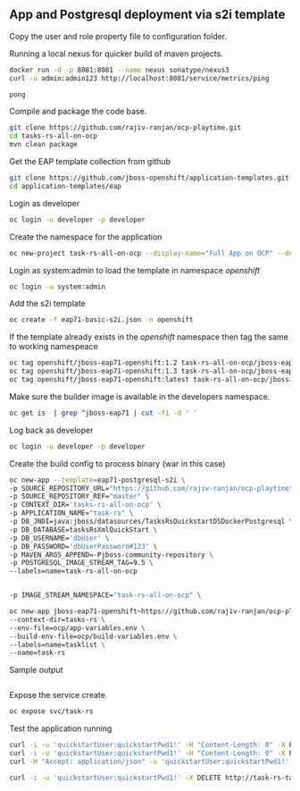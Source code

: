 ## App and Postgresql deployment via s2i template

Copy the user and role property file to configuration folder.


Running a local nexus for quicker build of maven projects.

```sh
docker run -d -p 8081:8081 --name nexus sonatype/nexus3
curl -u admin:admin123 http://localhost:8081/service/metrics/ping
```

```sh
pong
```

Compile and package the code base.

```sh
git clone https://github.com/rajiv-ranjan/ocp-playtime.git
cd tasks-rs-all-on-ocp
mvn clean package 
```

Get the EAP template collection from github 

```sh
git clone https://github.com/jboss-openshift/application-templates.git
cd application-templates/eap
```
Login as developer

```sh
oc login -u developer -p developer
```

Create the namespace for the application

```sh
oc new-project task-rs-all-on-ocp --display-name="Full App on OCP" --description="s2i Deployment - Task list management where both app and postgresql are on ocp"
```

Login as system:admin to load the template in namespace *openshift* 

```sh 
oc login -u system:admin
```
Add the s2i template

```sh
oc create -f eap71-basic-s2i.json -n openshift
```

If the template already exists in the *openshift* namespace then tag the same to working namespeace

```sh
oc tag openshift/jboss-eap71-openshift:1.2 task-rs-all-on-ocp/jboss-eap71-openshift:1.2
oc tag openshift/jboss-eap71-openshift:1.3 task-rs-all-on-ocp/jboss-eap71-openshift:1.3
oc tag openshift/jboss-eap71-openshift:latest task-rs-all-on-ocp/jboss-eap71-openshift:latest
```
Make sure the builder image is available in the developers namespace.

```sh
oc get is  | grep ^jboss-eap71 | cut -f1 -d ' '
```
Log back as developer

```sh
oc login -u developer -p developer
```
Create the build config to process binary (war in this case)

```sh
oc new-app --template=eap71-postgresql-s2i \
-p SOURCE_REPOSITORY_URL="https://github.com/rajiv-ranjan/ocp-playtime" \
-p SOURCE_REPOSITORY_REF="master" \
-p CONTEXT_DIR='tasks-rs-all-on-ocp' \
-p APPLICATION_NAME="task-rs" \
-p DB_JNDI=java:jboss/datasources/TasksRsQuickstartDSDockerPostgresql \
-p DB_DATABASE=tasksRsXmlQuickStart \
-p DB_USERNAME='dbUser' \
-p DB_PASSWORD='dbUserPassword#123' \
-p MAVEN_ARGS_APPEND=-Pjboss-community-repository \
-p POSTGRESQL_IMAGE_STREAM_TAG=9.5 \
--labels=name=task-rs-all-on-ocp


-p IMAGE_STREAM_NAMESPACE="task-rs-all-on-ocp" \

oc new-app jboss-eap71-openshift~https://github.com/rajiv-ranjan/ocp-playtime.git#master \
--context-dir=tasks-rs \
--env-file=ocp/app-variables.env \
--build-env-file=ocp/build-variables.env \
--labels=name=tasklist \
--name=task-rs
```
Sample output

```sh

```
Expose the service create

```sh
oc expose svc/task-rs
```
Test the application running

```sh
curl -i -u 'quickstartUser:quickstartPwd1!' -H "Content-Length: 0" -X POST http://task-rs-task-rs-all-on-ocp.192.168.64.9.nip.io/tasks-rs/tasks/title/buyMilk
curl -i -u 'quickstartUser:quickstartPwd1!' -H "Content-Length: 0" -X POST http://task-rs-task-rs-all-on-ocp.192.168.64.9.nip.io/tasks-rs/tasks/title/buyFruits
curl -H "Accept: application/json" -u 'quickstartUser:quickstartPwd1!' -X GET http://task-rs-task-rs-all-on-ocp.192.168.64.9.nip.io/tasks-rs/tasks/title | jq
```


```sh
curl -i -u 'quickstartUser:quickstartPwd1!' -X DELETE http://task-rs-task-rs-all-on-ocp.192.168.64.9.nip.io.192.168.64.9.nip.io:8080/tasks-rs/tasks/id/1
```
